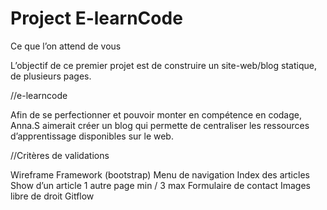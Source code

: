 # Project E-learnCode

Ce que l’on attend de vous

L’objectif de ce premier projet est de construire un site-web/blog statique, de plusieurs pages.


//e-learncode

Afin de se perfectionner et pouvoir monter en compétence en codage, Anna.S aimerait créer un blog qui permette de centraliser les ressources d’apprentissage disponibles sur le web. 

//Critères de validations

Wireframe
Framework (bootstrap)
Menu de navigation
Index des articles
Show d’un article
1 autre page min / 3 max
Formulaire de contact
Images libre de droit
Gitflow
